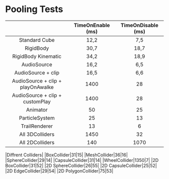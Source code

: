 # Pooling Tests

||TimeOnEnable (ms)|TimeOnDisable (ms)|
|:--:|:--:|:--:|
|Standard Cube|12,2|7,5|
|RigidBody|30,7|18,7|
|RigidBody Kinematic|34,2|18,9|
|AudioSource|16,2|6,5|
|AudioSource + clip|16,5|6,6|
|AudioSource + clip + playOnAwalke|1400|28|
|AudioSource + clip + customPlay|1400|28|
|Animator|50|25|
|ParticleSystem|25|13|
|TrailRenderer|13|6|
|All 3DColliders|1450|32|
|All 2DColliders|140|1070|

|Diffrent Colliders|
|BoxCollider|31|15|
|MeshCollider|36|16|
|SphereCollider|29|14|
|CapsuleCollider|31|14|
|WheelCollider|1350|7|
|2D BoxCollider|31|52|
|2D SphereCollider|26|55|
|2D CapsuleCollider|25|52|
|2D EdgeCollider|29|54|
|2D PolygonCollider|75|53|
